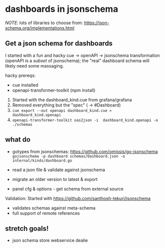 # dashboards in jsonschema 

*NOTE*: lots of libraries to choose from: https://json-schema.org/implementations.html

## Get a json schema for dashboards
I started with a fun and hacky cue -> openAPI -> jsonschema transformation (openAPI is a _subset_ of jsonschema); the "real" dashboard schema will likely need some massaging.

hacky prereqs:
* cue installed
* openapi-transformer-toolkit (npm install)

1. Started with the dashboard_kind.cue from grafana/grafana
1. Removed everything but the "spec" ( -> #Dashboard)
1. `cue export --out openapi dashboard_kind.cue > dashboard_kind.openapi`
1. `openapi-transformer-toolkit oas2json -i  dashboard_kind.openapi -o ./schemas`

## what do

* gotypes from jsonschemas: https://github.com/omissis/go-jsonschema
`gojsonschema -p dashboard schemas/Dashboard.json -o internal/kinds/dashboard.go`

* read a json file & validate against jsonschema
* migrate an older version to latest & export
* panel cfg & options - get schema from external source 

Validation:
Started with https://github.com/santhosh-tekuri/jsonschema
- validates schemas against meta-schema
- full support of remote references

## stretch goals! 
* json schema store webservice dealie